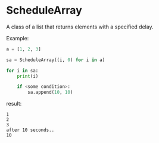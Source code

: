 # ScheduleArray
A class of a list that returns elements with a specified delay.

Example:

```python
a = [1, 2, 3]

sa = ScheduleArray((i, 0) for i in a)

for i in sa:
    print(i)

    if <some condition>:
        sa.append(10, 10)

```

result:
```
1
2
3
after 10 seconds..
10
```
